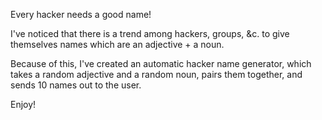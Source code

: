 Every hacker needs a good name!

I've noticed that there is a trend among hackers, groups, &c. to give themselves
names which are an adjective + a noun. 

Because of this, I've created an automatic hacker name generator, which takes a
random adjective and a random noun, pairs them together, and sends 10 names
out to the user. 

Enjoy!
